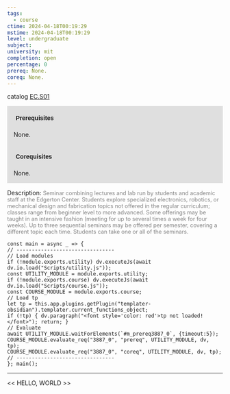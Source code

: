 ```yaml
---
tags:
  - course
ctime: 2024-04-18T00:19:29
mstime: 2024-04-18T00:19:29
level: undergraduate
subject: 
university: mit
completion: open
percentage: 0
prereq: None.
coreq: None.
---
```


catalog [EC.S01](http://student.mit.edu/catalog/mECa.html#EC.S01)

<span style="display: block; padding: 15px; background-color: rgb(100, 100, 100, 0.2);"><font id="m_prereq3887_0" style="display: block; font-family: Arial, sans-serif; font-weight: bold; padding: 5px">Prerequisites</font><br><span id="prereq3887_0">None.</span></span>
<span style="display: block; padding: 15px; background-color: rgb(100, 100, 100, 0.2);"><font id="m_coreq3887_0" style="display: block; font-family: Arial, sans-serif; font-weight: bold; padding: 5px">Corequisites</font><br><span id="coreq3887_0">None.</span></span>

<font style="">Description:</font>
<font style="color: grey; font-size: 0.8rem;">Seminar combining lectures and lab run by students and academic staff at the Edgerton Center. Students explore specialized electronics, robotics, or mechanical design and fabrication topics not offered in the regular curriculum; classes range from beginner level to more advanced. Some offerings may be taught in an intensive fashion (meeting for up to several times a week for four weeks). Up to three sequential seminars may be offered per semester, covering a different topic each time. Students can take one or all of the seminars.</font>

```dataviewjs
const main = async _ => {
// --------------------------------
// Load modules
if (!module.exports.utility) dv.executeJs(await dv.io.load("Scripts/utility.js"));
const UTILITY_MODULE = module.exports.utility;
if (!module.exports.course) dv.executeJs(await dv.io.load("Scripts/course.js"));
const COURSE_MODULE = module.exports.course;
// Load tp
let tp = this.app.plugins.getPlugin("templater-obsidian").templater.current_functions_object;
if (!tp) { dv.paragraph("<font style='color: red'>tp not loaded!</font>"); return; }
// Evaluate
await UTILITY_MODULE.waitForElements(`#m_prereq3887_0`, {timeout:5});
COURSE_MODULE.evaluate_req("3887_0", "prereq", UTILITY_MODULE, dv, tp);
COURSE_MODULE.evaluate_req("3887_0", "coreq", UTILITY_MODULE, dv, tp);
// --------------------------------
}; main();
```

---

<< HELLO, WORLD >>
